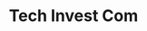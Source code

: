 ---
layout: firm_page
title: "Tech Invest Com"
id: "techinvestcom.com"
permalink: "/techinvestcomtechinvestcom.com/"
website: "https://techinvestcom.com"
offices: "Riyadh (Saudi Arabia)"
investment_stages: "Series A, Series B"
portfolio_companies: ""
portfolio_link: "https://techinvestcom.com/portfolio/"
investment_markets: "B2B SaaS, FinTech, PropTech, InsurTech, Internet Of Things (IoT), Analytics, HealthTech, Logistics"
founded_year: "2005"
description: "Tech Invest Com is a closed stock Saudi company with committed capital of 1B SAR that invests in MENA-based tech startups in the growth stage. They focus on long-term partnerships to help portfolio companies reach their full potential and provide access to their shareholders’ businesses and network."
linkedin: "https://www.linkedin.com/company/tech-invest-com/"
twitter: "https://twitter.com/techinvestcom"
instagram: ""
team_page: ""
investor_type: "Venture Capital"
crunchbase: "https://www.crunchbase.com/organization/tech-invest-com"
pitchbook: "https://pitchbook.com/profiles/investor/338541-76"

# SEO Optimization
meta_title: "Tech Invest Com - VC Firm - projectstartups.com"
meta_description: "Tech Invest Com, Tech Invest Com is a closed stock Saudi company with committed capital of 1B SAR that invests in MENA-based tech startups in the growth stage. They fo..."
meta_keywords: "Tech Invest Com, B2B SaaS, FinTech, PropTech, InsurTech, Internet Of Things (IoT), Analytics, HealthTech, Logistics, VC firm, venture capital, startup investor, projectstartups.com"
canonical_url: "https://vc.projectstartups.com/techinvestcomtechinvestcom.com/"
---